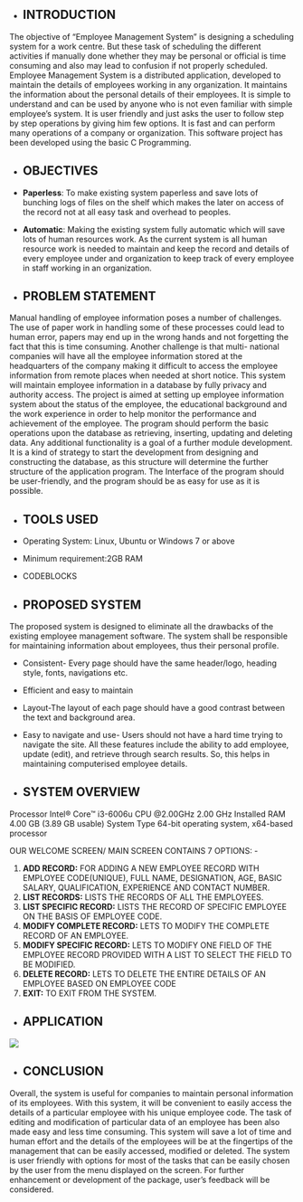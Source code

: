 - ## **INTRODUCTION**

The objective of “Employee Management System” is designing a scheduling system for a work centre. But these task of scheduling the different activities if manually done whether they may be personal or official is time consuming and also may lead to confusion if not properly scheduled. Employee Management System is a distributed application, developed to maintain the details of employees working in any organization. It maintains the information about the personal details of their employees. It is simple to understand and can be used by anyone who is not even familiar with simple employee’s system. It is user friendly and just asks the user to follow step by step operations by giving him few options. It is fast and can perform many operations of a company or organization. This software project has been developed using the basic C Programming.



- ## **OBJECTIVES**

- **Paperless**: To make existing system paperless and save lots of bunching logs of files on the shelf which makes the later on access of the record not at all easy task and overhead to peoples.
- **Automatic**: Making the existing system fully automatic which will save lots of human resources work. As the current system is all human resource work is needed to maintain and keep the record and details of every employee under and organization to keep track of every employee in staff working in an organization.

- ## **PROBLEM STATEMENT**

Manual handling of employee information poses a number of challenges. The use of paper work in handling some of these processes could lead to human error, papers may end up in the wrong hands and not forgetting the fact that this is time consuming. Another challenge is that multi- national companies will have all the employee information stored at the headquarters of the company making it difficult to access the employee information from remote places when needed at short notice. This system will maintain employee information in a database by fully privacy and authority access. The project is aimed at setting up employee information system about the status of the employee, the educational background and the work experience in order to help monitor the performance and achievement of the employee. The program should perform the basic operations upon the database as retrieving, inserting, updating and deleting data. Any additional functionality is a goal of a further module development. It is a kind of strategy to start the development from designing and constructing the database, as this structure will determine the further structure of the application program. The Interface of the program should be user-friendly, and the program should be as easy for use as it is possible.




- ## **TOOLS USED**
- Operating System: Linux, Ubuntu or Windows 7 or above
- Minimum requirement:2GB RAM
- CODEBLOCKS

- ## **PROPOSED SYSTEM**

The proposed system is designed to eliminate all the drawbacks of the existing employee management software. The system shall be responsible for maintaining information about employees, thus their personal profile.
- Consistent- Every page should have the same header/logo, heading style, fonts, navigations etc.
- Efficient and easy to maintain
- Layout-The layout of each page should have a good contrast between the text and background area.
- Easy to navigate and use- Users should not have a hard time trying to navigate the site.
All these features include the ability to add employee, update (edit), and retrieve through search results. So, this helps in maintaining computerised employee details.



- ## **SYSTEM OVERVIEW**

Processor	Intel® Core™ i3-6006u CPU @2.00GHz 2.00 GHz 
Installed RAM	4.00 GB (3.89 GB usable)
System Type	64-bit operating system, x64-based processor



OUR	WELCOME	SCREEN/	MAIN	SCREEN	CONTAINS	7 OPTIONS: -

1. **ADD RECORD:** FOR ADDING A NEW EMPLOYEE RECORD WITH EMPLOYEE CODE(UNIQUE), FULL NAME, DESIGNATION, AGE, BASIC SALARY, QUALIFICATION, EXPERIENCE AND CONTACT NUMBER.
2. **LIST RECORDS:** LISTS THE RECORDS OF ALL THE EMPLOYEES.
3. **LIST SPECIFIC RECORD:** LISTS THE RECORD OF SPECIFIC EMPLOYEE ON THE BASIS OF EMPLOYEE CODE.
4. **MODIFY COMPLETE RECORD:** LETS TO MODIFY THE COMPLETE RECORD OF AN EMPLOYEE.
5. **MODIFY SPECIFIC RECORD:** LETS TO MODIFY ONE FIELD OF THE EMPLOYEE RECORD PROVIDED WITH A LIST TO SELECT THE FIELD TO BE MODIFIED.
6. **DELETE RECORD:** LETS TO DELETE THE ENTIRE DETAILS OF AN EMPLOYEE BASED ON EMPLOYEE CODE
7. **EXIT:** TO EXIT FROM THE SYSTEM.

- ## **APPLICATION**

![](Aspose.Words.10e8dbbf-bb89-45cc-b004-292b3d4b45a5.001.png)
















- ## **CONCLUSION**
Overall, the system is useful for companies to maintain personal information of its employees. With this system, it will be convenient to easily access the details of a particular employee with his unique employee code. The task of editing and modification of particular data of an employee has been also made easy and less time consuming. This system will save a lot of time and human effort and the details of the employees will be at the fingertips of the management that can be easily accessed, modified or deleted. The system is user friendly with options for most of the tasks that can be easily chosen by the user from the menu displayed on the screen. For further enhancement or development of the package, user’s feedback will be considered.

